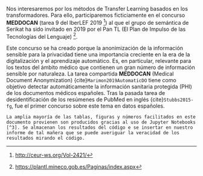Nos interesaremos por los métodos de Transfer Learning basados en los transformadores. Para ello, participaremos ficticiamente en el concurso **MEDDOCAN** (tarea 9 del IberLEF 2019 [^1]) al que el grupo de semántica de Serikat ha sido invitado en 2019 por el Pan TL (El Plan de Impulso de las Tecnologías del Lenguaje) [^2].

Este concurso se ha creado porque la anonimización de la información sensible para la privacidad tiene una importancia creciente en la era de la digitalización y el aprendizaje automático. Es, en particular, relevante para los textos del ámbito médico que contienen un gran número de información sensible por naturaleza. La tarea compartida **MEDDOCAN** (Medical Document Anonymization) {cite}`Marimon2019AutomaticDO` tiene como objetivo detectar automáticamente la información sanitaria protegida (PHI) de los documentos médicos españoles.  Tras la pasada tarea de desidentificación de los resúmenes de PubMed en inglés {cite}`Stubbs2015-fg`, fue el primer concurso sobre este tema en datos españoles.


```{note}
La amplia mayoría de las tablas, figuras y números facilitados en este documento provienen son producidos gracias al uso de Jupyter Notebooks [^3]. Se almacenan los resultados del código e se insertar en nuestro informe de tal mañera que se puede averiguar la veracidad de los resultados mirando el código.
```

[^1]: http://ceur-ws.org/Vol-2421/
[^2]: https://plantl.mineco.gob.es/Paginas/index.aspx 
[^3]: https://jupyter.org/